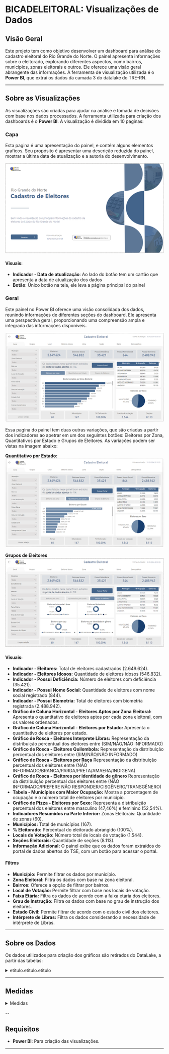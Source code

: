# BICADELEITORAL: Visualizações de Dados

## Visão Geral

Este projeto tem como objetivo desenvolver um dashboard para análise do cadastro eleitoral do Rio Grande do Norte. O painel apresenta informações sobre o eleitorado, explorando diferentes aspectos, como bairros, municípios, zonas eleitorais e outros. Ele oferece uma visão geral abrangente das informações.
A ferramenta de visualização utilizada é o **Power BI**, que extrai os dados da camada 3 do datalake do TRE-RN.

---

## Sobre as Visualizações

As visualizações são criadas para ajudar na análise e tomada de decisões com base nos dados processados.
A ferramenta utilizada para criação dos dashboards é o **Power BI**.
A visualização é dividida em 10 paginas:

### Capa

Esta pagina é uma apresentação do painel, e contém alguns elementos graficos. Seu propósito é apresentar uma descrição reduzida do painel, mostrar a última data de atualização e a autoria do desenvolvimento.


![Capa etitulo](assets/imagesReadme/capa_cadeleitoral.png)

#### Visuais:
- **Indicador - Data de atualização**: Ao lado do botão tem um cartão que apresenta a data de atualização dos dados
- **Botão**: Único botão na tela, ele leva a página principal do painel


### Geral

Este painel no Power BI oferece uma visão consolidada dos dados, reunindo informações de diferentes seções do dashboard. Ele apresenta uma perspectiva geral, proporcionando uma compreensão ampla e integrada das informações disponíveis.

![geral cadeleitoral](assets/imagesReadme/geral_1_cadeleitoral.png)

Essa pagina do painel tem duas outras variações, que são criadas a partir dos indicadores ao apetrar em um dos seguintes botões: Eleitores por Zona, Quantitativos por Estado e Grupos de Eleitores. As variações podem ser vistas na imagem abaixo:

**Quantitativo por Estado:**
![geral cadeleitoral](assets/imagesReadme/geral_2_cadeleitoral.png)

**Grupos de Eleitores**
![geral cadeleitoral](assets/imagesReadme/geral_3_cadeleitoral.png)


#### Visuais:
- **Indicador - Eleitores:** Total de eleitores cadastrados (2.649.624).
- **Indicador - Eleitores Idosos:** Quantidade de eleitores idosos (546.832).
- **Indicador - Possui Deficiência:** Número de eleitores com deficiência (35.421).
- **Indicador - Possui Nome Social:** Quantidade de eleitores com nome social registrado (844).
- **Indicador - Possui Biometria:** Total de eleitores com biometria registrada (2.488.942).
- **Gráfico de Coluna Horizontal - Eleitores Aptos por Zona Eleitoral:** Apresenta o quantitativo de eleitores aptos por cada zona eleitoral, com os valores ordenados.
- **Gráfico de Coluna Horizontal - Eleitores por Estado:** Apresenta o quantitativo de eleitores por estado.
- **Gráfico de Rosca - Eleitores Interprete Libras:** Representação da distribuição percentual dos eleitores entre (SIM/NÃO/NÃO INFORMADO)
- **Gráfico de Rosca - Eleitores Quilombola:** Representação da distribuição percentual dos eleitores entre (SIM/NÃO/NÃO INFORMADO)
- **Gráfico de Rosca - Eleitores por Raça** Representação da distribuição percentual dos eleitores entre (NÃO INFORMADO/BRANCA/PARDA/PRETA/AMAERA/INDIGENA)
- **Gráfico de Rosca - Eleitores por identidade de gênero** Representação da distribuição percentual dos eleitores entre (NÃO INFORMADO/PREFERE NÃO RESPONDER/CISGÊNERO/TRANSGÊNERO)
- **Tabela - Municípios com Maior Ocupação:** Mostra a porcentagem de ocupação e o número total de eleitores por município.
- **Gráfico de Pizza - Eleitores por Sexo:** Representa a distribuição percentual dos eleitores entre masculino (47,46%) e feminino (52,54%).
- **Indicadores Resumidos na Parte Inferior:** Zonas Eleitorais: Quantidade de zonas (60).
- **Municípios:** Total de municípios (167).
- **% Eleitorado:** Percentual do eleitorado abrangido (100%).
- **Locais de Votação:** Número total de locais de votação (1.544).
- **Seções Eleitorais:** Quantidade de seções (8.113).
- **Informação Adicional:** O painel exibe que os dados foram extraídos do portal de dados abertos do TSE, com um botão para acessar o portal.


#### Filtros
- **Município:** Permite filtrar os dados por município.
- **Zona Eleitoral:** Filtra os dados com base na zona eleitoral.
- **Bairros:** Oferece a opção de filtrar por bairros.
- **Local de Votação:** Permite filtrar com base nos locais de votação.
- **Faixa Etária:** Filtra os dados de acordo com a faixa etária dos eleitores.
- **Grau de Instrução:** Filtra os dados com base no grau de instrução dos eleitores.
- **Estado Civil:** Permite filtrar de acordo com o estado civil dos eleitores.
- **Intérprete de Libras:** Filtra os dados considerando a necessidade de intérprete de Libras.

---

## Sobre os Dados

Os dados utilizados para criação dos gráficos são retirados do DataLake, a partir das tabelas:

<details>
<summary>etitulo.etitulo.etitulo</summary>

| Campo                      | Descrição                                                            | Tipo       | Exemplo                        |
|----------------------------|----------------------------------------------------------------------|------------|--------------------------------|
| **UF**                     | UF                                                                   | timestamp  | RN                             |
| **QTDE_PRIMEIRA_EMISSAO**  | Quantidade das primeiras emissões                                    | inteiro    | 887110                         |
| **QTDE_REMISSAO**          | Quantidade das reemissões                                            | inteiro    | 2541                           |
| **QTDE_EMISSAO**           | Quantidade das emissões                                              | inteiro    | 42232                          |
| **DATA_RASPAGEM**          | Data atualizações dos dados                                          | timestamp  | 2024-09-14 04:00:00+00:00      |
| **DATA_OBJETO**            | Data atualizações dos dados                                          | timestamp  | 2024-09-14 04:00:00+00:00      |
| **SG_UF**                  | UF                                                                   | string     | CO                             |
| **QT_ELEITORES_PERFIL**    | Quantidade Eleitores                                                 | inteiro    | 42232                          |
| **EXTRAIDO_EM**            | Data atualizações dos dados                                          | timestamp  | 2024-09-14 04:00:00+00:00      |
| **regiao_nome**            | Região do estado                                                     | string     | Centro-Oeste                   |
| **uf_brlocalidades**       | UF                                                                   | string     | RJ                             |
| **populacao_total**        | População total do estado                                            | inteiro    | 12223                          |

</details>

---
## Medidas

<details>
<summary>Medidas</summary>

**PrimeiraEmissaoAtual** - Quantidade de primeiras emissões considerando a ultima data (Existem varias duplicatas dos dados na tabela, então é necessário selecionar somente a última)
```DAX
CALCULATE(
    SUM('etitulo etitulo'[QTDE_PRIMEIRA_EMISSAO]),
    'etitulo etitulo'[DATA_OBJETO]=max('etitulo etitulo'[DATA_OBJETO])
)
```

**QtdReemissõesAtual** - Quantidade de reemissões considerando a última data.
```DAX
CALCULATE(
    SUM('etitulo etitulo'[QTDE_REMISSAO]),
    'etitulo etitulo'[DATA_OBJETO]=max('etitulo etitulo'[DATA_OBJETO])
)
```

**QtdEmissõesTotais** - Quantidade de emissões totais considerando ultima data
```DAX
CALCULATE(
    SUM('etitulo etitulo'[QTDE_EMISSAO]),
    'etitulo etitulo'[DATA_OBJETO]=max('etitulo etitulo'[DATA_OBJETO])
)
```

**% Emissões por Eleitorado** - Divisão de quantidade de emissões totais pela quantidade de eleitores em determinado estado.
```DAX
VAR totalEleitores = CALCULATE(
    SUM('etitulo etitulo'[QT_ELEITORES_PERFIL]),
    'etitulo etitulo'[DATA_OBJETO]=max('etitulo etitulo'[DATA_OBJETO])
)

VAR totalEmissoes = [QtdEmissaoTotal]

RETURN DIVIDE(totalEmissoes,totalEleitores)
```

**Qtd. Eleitorado** - Total de Eleitores em um estado considerando a última atualização
```DAX
CALCULATE(
    SUM('etitulo etitulo'[QT_ELEITORES_PERFIL]),
    'etitulo etitulo'[DATA_OBJETO]=max('etitulo etitulo'[DATA_OBJETO])
)
```

**Rank % Emissões** - Rank de % de Emissões
```DAX
RANKX(
    ALL('etitulo etitulo'[UF]),
    [% Emissoes por Eleitorado],
    ,DESC,
    Skip
)
```

**Rank % Emissões RN** - A posição do Rank de % de Emissões (Usei separado dessa forma e não fiz um filtro, pois utilizei dentro do texto)
```DAX
CALCULATE(
    [Rank % Emissões],
    'etitulo etitulo'[UF]="RN"
)
```

**QtdEmissãoTotalRN** - Quantidade de emissões totais somente para o estado do RN
```DAX
CALCULATE(
    SUM('etitulo etitulo'[QTDE_EMISSAO]),
    'etitulo etitulo'[DATA_OBJETO]=max('etitulo etitulo'[DATA_OBJETO]),
    'etitulo etitulo'[UF]="RN"
)
```

**Rank % Emissões RN Nordeste** - Posição do rank da % Emissão do RN dentro da região Nordeste
```DAX
CALCULATE(
    [Rank % Emissões],
    'etitulo etitulo'[UF]="RN",
    'etitulo etitulo'[regiao_nome]="Nordeste"
)
```
</details>


--
## Requisitos

- **Power BI**: Para criação das visualizações.
---

<!-- ## Instruções de Instalação

1. Clone o repositório:

```bash
git clone https://gitlab.com/seu-usuario/projeto-etl-visualizacoes.git
cd projeto-etl-visualizacoes -->